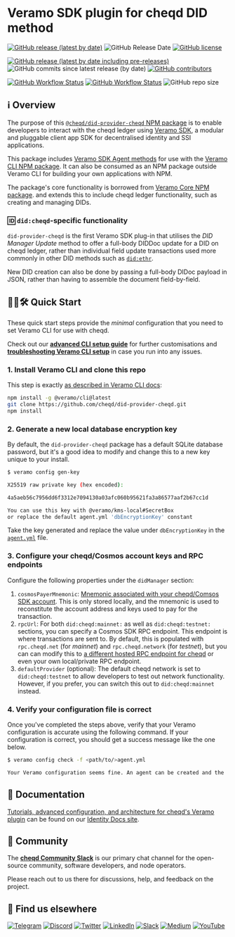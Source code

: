 # Veramo SDK plugin for cheqd DID method

[![GitHub release (latest by date)](https://img.shields.io/github/v/release/cheqd/did-provider-cheqd?color=green&label=stable%20release&style=flat-square)](https://github.com/cheqd/did-provider-cheqd/releases/latest) ![GitHub Release Date](https://img.shields.io/github/release-date/cheqd/did-provider-cheqd?color=green&style=flat-square) [![GitHub license](https://img.shields.io/github/license/cheqd/did-provider-cheqd?color=blue&style=flat-square)](https://github.com/cheqd/did-provider-cheqd/blob/main/LICENSE)

[![GitHub release (latest by date including pre-releases)](https://img.shields.io/github/v/release/cheqd/did-provider-cheqd?include_prereleases&label=dev%20release&style=flat-square)](https://github.com/cheqd/did-provider-cheqd/releases/) ![GitHub commits since latest release (by date)](https://img.shields.io/github/commits-since/cheqd/did-provider-cheqd/latest?style=flat-square) [![GitHub contributors](https://img.shields.io/github/contributors/cheqd/did-provider-cheqd?label=contributors%20%E2%9D%A4%EF%B8%8F&style=flat-square)](https://github.com/cheqd/did-provider-cheqd/graphs/contributors)

[![GitHub Workflow Status](https://img.shields.io/github/actions/workflow/status/cheqd/did-provider-cheqd/dispatch.yml?label=workflows&style=flat-square)](https://github.com/cheqd/did-provider-cheqd/actions/workflows/dispatch.yml) [![GitHub Workflow Status](https://img.shields.io/github/actions/workflow/status/cheqd/did-provider-cheqd/codeql.yml?label=CodeQL&style=flat-square)](https://github.com/cheqd/did-provider-cheqd/actions/workflows/codeql.yml) ![GitHub repo size](https://img.shields.io/github/repo-size/cheqd/did-provider-cheqd?style=flat-square)

## ℹ️ Overview

The purpose of this [`@cheqd/did-provider-cheqd` NPM package](https://www.npmjs.com/package/@cheqd/did-provider-cheqd) is to enable developers to interact with the cheqd ledger using [Veramo SDK](https://veramo.io/), a modular and pluggable client app SDK for decentralised identity and SSI applications.

This package includes [Veramo SDK Agent methods](https://veramo.io/docs/veramo_agent/plugins) for use with the [Veramo CLI NPM package](https://www.npmjs.com/package/@veramo/cli). It can also be consumed as an NPM package outside Veramo CLI for building your own applications with NPM.

The package's core functionality is borrowed from [Veramo Core NPM package](https://www.npmjs.com/package/@veramo/core). and extends this to include cheqd ledger functionality, such as creating and managing DIDs.

### 🆔 `did:cheqd`-specific functionality

`did-provider-cheqd` is the first Veramo SDK plug-in that utilises the *DID Manager Update* method to offer a full-body DIDDoc update for a DID on cheqd ledger, rather than individual field update transactions used more commonly in other DID methods such as [`did:ethr`](https://developer.uport.me/ethr-did/docs/index).

New DID creation can also be done by passing a full-body DIDoc payload in JSON, rather than having to assemble the document field-by-field.

## 🧑‍💻🛠 Quick Start

These quick start steps provide the *minimal* configuration that you need to set Veramo CLI for use with cheqd.

Check out our [**advanced CLI setup guide**](https://docs.cheqd.io/identity/building-decentralized-identity-apps/veramo-sdk-for-cheqd/setup-cli) for further customisations and [**troubleshooting Veramo CLI setup**](https://docs.cheqd.io/identity/building-decentralized-identity-apps/veramo-sdk-for-cheqd/setup-cli/troubleshooting-setup) in case you run into any issues.

### 1. Install Veramo CLI and clone this repo

This step is exactly [as described in Veramo CLI docs](https://veramo.io/docs/veramo_agent/cli_tool/):

```bash
npm install -g @veramo/cli@latest
git clone https://github.com/cheqd/did-provider-cheqd.git
npm install
```

### 2. Generate a new local database encryption key

By default, the `did-provider-cheqd` package has a default SQLite database password, but it's a good idea to modify and change this to a new key unique to your install.

```bash
$ veramo config gen-key

X25519 raw private key (hex encoded):

4a5aeb56c7956dd6f3312e7094130a03afc060b95621fa3a86577aaf2b67cc1d

You can use this key with @veramo/kms-local#SecretBox
or replace the default agent.yml 'dbEncryptionKey' constant
```

Take the key generated and replace the value under `dbEncryptionKey` in the [`agent.yml`](https://github.com/cheqd/did-provider-cheqd/blob/main/agent.yml) file.

### 3. Configure your cheqd/Cosmos account keys and RPC endpoints

Configure the following properties under the `didManager` section:

1. `cosmosPayerMnemonic`: [Mnemonic associated with your cheqd/Comsos SDK account](https://docs.cheqd.io/node/docs/cheqd-cli/cheqd-cli-key-management). This is only stored locally, and the mnemonic is used to reconstitute the account address and keys used to pay for the transaction.
2. `rpcUrl`: For both `did:cheqd:mainnet:` as well as `did:cheqd:testnet:` sections, you can specify a Cosmos SDK RPC endpoint. This endpoint is where transactions are sent to. By default, this is populated with `rpc.cheqd.net` (for *mainnet*) and `rpc.cheqd.network` (for *testnet*), but you can can modify this to [a different hosted RPC endpoint for cheqd](https://cosmos.directory/cheqd/nodes) or even your own local/private RPC endpoint.
3. `defaultProvider` (optional): The default cheqd network is set to `did:cheqd:testnet` to allow developers to test out network functionality. However, if you prefer, you can switch this out to `did:cheqd:mainnet` instead.

### 4. Verify your configuration file is correct

Once you've completed the steps above, verify that your Veramo configuration is accurate using the following command. If your configuration is correct, you should get a success message like the one below.

```bash
$ veramo config check -f <path/to/>agent.yml

Your Veramo configuration seems fine. An agent can be created and the 'agent.execute()' method can be called on it.
```

## 📖 Documentation

[Tutorials, advanced configuration, and architecture for cheqd's Veramo plugin](https://docs.cheqd.io/identity/building-decentralized-identity-apps/veramo-sdk-for-cheqd/) can be found on our [Identity Docs site](https://docs.cheqd.io/identity/).

## 💬 Community

The [**cheqd Community Slack**](http://cheqd.link/join-cheqd-slack) is our primary chat channel for the open-source community, software developers, and node operators.

Please reach out to us there for discussions, help, and feedback on the project.

## 🙋 Find us elsewhere

[![Telegram](https://img.shields.io/badge/Telegram-2CA5E0?style=for-the-badge\&logo=telegram\&logoColor=white)](https://t.me/cheqd) [![Discord](https://img.shields.io/badge/Discord-7289DA?style=for-the-badge\&logo=discord\&logoColor=white)](http://cheqd.link/discord-github) [![Twitter](https://img.shields.io/badge/Twitter-1DA1F2?style=for-the-badge\&logo=twitter\&logoColor=white)](https://twitter.com/intent/follow?screen\_name=cheqd\_io) [![LinkedIn](https://img.shields.io/badge/LinkedIn-0077B5?style=for-the-badge\&logo=linkedin\&logoColor=white)](http://cheqd.link/linkedin) [![Slack](https://img.shields.io/badge/Slack-4A154B?style=for-the-badge\&logo=slack\&logoColor=white)](http://cheqd.link/join-cheqd-slack) [![Medium](https://img.shields.io/badge/Medium-12100E?style=for-the-badge\&logo=medium\&logoColor=white)](https://blog.cheqd.io) [![YouTube](https://img.shields.io/badge/YouTube-FF0000?style=for-the-badge\&logo=youtube\&logoColor=white)](https://www.youtube.com/channel/UCBUGvvH6t3BAYo5u41hJPzw/)
